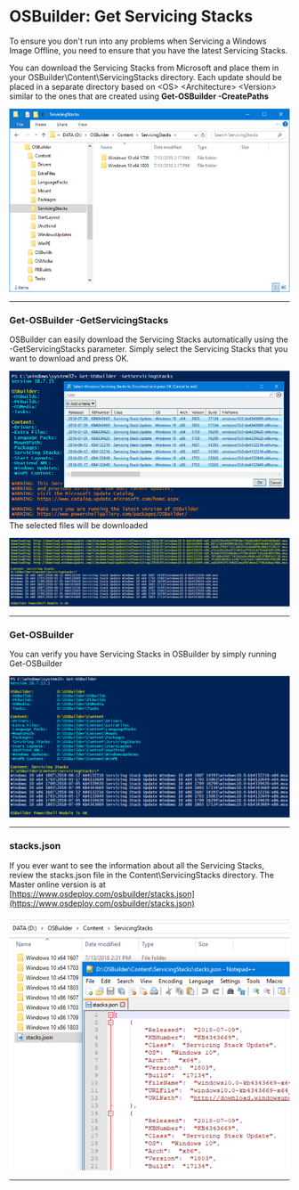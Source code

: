 # OSBuilder: Get Servicing Stacks

To ensure you don't run into any problems when Servicing a Windows Image Offline, you need to ensure that you have the latest Servicing Stacks.

You can download the Servicing Stacks from Microsoft and place them in your OSBuilder\Content\ServicingStacks directory.  Each update should be placed in a separate directory based on &lt;OS&gt; &lt;Architecture&gt; &lt;Version&gt; similar to the ones that are created using **Get-OSBuilder -CreatePaths**

![](/assets/2018-07-13_14-28-05.png)

---

### Get-OSBuilder -GetServicingStacks

OSBuilder can easily download the Servicing Stacks automatically using the -GetServicingStacks parameter.  Simply select the Servicing Stacks that you want to download and press OK.

![](/assets/2018-07-13_14-30-02.png)The selected files will be downloaded

![](/assets/2018-07-13_14-41-09.png)

---

### Get-OSBuilder

You can verify you have Servicing Stacks in OSBuilder by simply running Get-OSBuilder

![](/assets/2018-07-13_14-42-42.png)

---

### stacks.json

If you ever want to see the information about all the Servicing Stacks, review the stacks.json file in the Content\ServicingStacks directory.  The Master online version is at [https://www.osdeploy.com/osbuilder/stacks.json](https://www.osdeploy.com/osbuilder/stacks.json)

![](/assets/2018-07-13_14-48-35.png)





---



